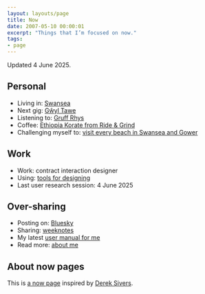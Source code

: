 ```yaml
---
layout: layouts/page
title: Now
date: 2007-05-10 00:00:01
excerpt: "Things that I’m focused on now."
tags:
- page
---
```


Updated 4 June 2025.

## Personal

- Living in: [Swansea](/blog/things-to-do-in-swansea/)
- Next gig: [Gŵyl Tawe](https://mentrauiaith.cymru/en/first-details-announced-for-gwyl-tawe-2025/)
- Listening to: [Gruff Rhys](https://gruffrhys.com/)
- Coffee: [Ethiopia Korate from Ride & Grind](https://www.ridegrind.com/product/ethiopia-korate/)
- Challenging myself to: [visit every beach in Swansea and Gower](/blog/visiting-all-the-beaches-in-swansea-and-gower/)

## Work

- Work: contract interaction designer
- Using: [tools for designing](/uses)
- Last user research session: 4 June 2025

## Over-sharing

- Posting on: [Bluesky](https://bsky.app/profile/benjystanton.co.uk)
- Sharing: [weeknotes](/blog/category/weeknotes)
- My latest [user manual for me](/blog/a-user-manual-for-me-version-4/)
- Read more: [about me](/about)

## About now pages

This is [a now page](https://nownownow.com/about) inspired by [Derek Sivers](https://sive.rs/now).
